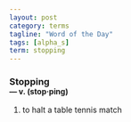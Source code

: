 ```yaml
---
layout: post
category: terms
tagline: "Word of the Day"
tags: [alpha_s]
term: stopping
---
```


<h3>Stopping<br/> <small>&mdash; v. (stop<span>&middot;</span>ping)</small></h3>
<p><ol>
<li>to halt a table tennis match</li>
</ol></p>
